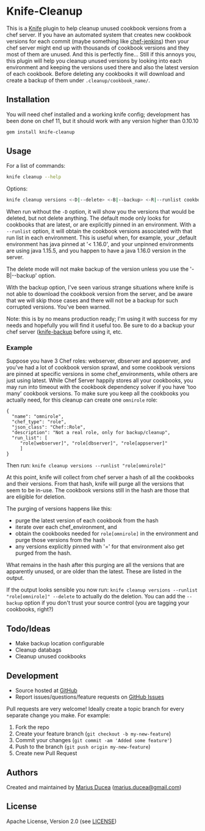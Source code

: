 Knife-Cleanup
===

This is a [Knife](http://wiki.opscode.com/display/chef/Knife) plugin to help cleanup unused cookbook versions from a chef server. If you have an automated system that creates new cookbook versions for each commit (maybe something like [chef-jenkins][chefjenkins]) then your chef server might end up with thousands of cookbook versions and they most of them are unused. And this is perfectly fine... Still if this annoys you, this plugin will help you cleanup unused versions by looking into each environment and keeping the versions used there and also the latest version of each cookbook. Before deleting any cookbooks it will download and create a backup of them under `.cleanup/cookbook_name/`.

## Installation

You will need chef installed and a working knife config; development has been done on chef 11, but it should work with any version higher than 0.10.10

```bash
gem install knife-cleanup
```

## Usage

For a list of commands:

```bash
knife cleanup --help
```

Options:

```bash
knife cleanup versions <-D|--delete> <-B|--backup> <-R|--runlist cookbook|role>
```

When run without the `-D` option, it will show you the versions that would be deleted, but not delete anything. The default mode only looks for cookbooks that are latest, or are explicitly pinned in an environment. With a `--runlist` option, it will obtain the cookbook versions associated with that run list in each environment. This is useful when, for example, your _default environment has java pinned at '< 1.16.0', and your unpinned environments are using java 1.15.5, and you happen to have a java 1.16.0 version in the server.

The delete mode will not make backup of the version unless you use the '-B|--backup' option.

With the backup option, I've seen various strange situations where knife is not able to download the cookbook version from the server, and be aware that we will skip those cases and there will not be a backup for such corrupted versions. You've been warned. 

Note: this is by no means production ready; I'm using it with success for my needs and hopefully you will find it useful too. Be sure to do a backup your chef server ([knife-backup][knifebackup] before using it, etc. 

### Example

Suppose you have 3 Chef roles: webserver, dbserver and appserver, and you've had a lot of cookbook version sprawl, and some cookbook versions are pinned at specific versions in some chef_environments, while others are just using latest. While Chef Server happily stores all your cookbooks, you may run into timeout with the cookbook dependency solver if you have 'too many' cookbook versions. To make sure you keep all the cookbooks you actually need, for this cleanup can create one `omnirole` role:

```
{
  "name": "omnirole",
  "chef_type": "role",
  "json_class": "Chef::Role",
  "description": "Not a real role, only for backup/cleanup",
  "run_list": [
     "role[webserver]", "role[dbserver]", "role[appserver]"
     ]
}
```

Then run: `knife cleanup versions --runlist "role[omnirole]"`

At this point, knife will collect from chef server a hash of all the cookbooks and their versions. From that hash, knife will purge all the versions that seem to be in-use. The cookbook versions still in the hash are those that are eligible for deletion.

The purging of versions happens like this:
  - purge the latest version of each cookbook from the hash
  - iterate over each chef_environment, and
   - obtain the cookbooks needed for `role[omnirole]` in the environment and purge those versions from the hash
   - any versions explicitly pinned with '=' for that environment also get purged from the hash.

What remains in the hash after this purging are all the versions that are apparently unused, or are older than the latest. These are listed in the output.

If the output looks sensible you now run: `knife cleanup versions --runlist "role[omnirole]" --delete` to actually do the deletion. You can add the `--backup` option if you don't trust your source control (you are tagging your cookbooks, right?)

## Todo/Ideas
  
  * Make backup location configurable
  * Cleanup databags
  * Cleanup unused cookbooks

## Development

* Source hosted at [GitHub][repo]
* Report issues/questions/feature requests on [GitHub Issues][issues]

Pull requests are very welcome! Ideally create a topic branch for every separate change you make. For example:

1. Fork the repo
2. Create your feature branch (`git checkout -b my-new-feature`)
3. Commit your changes (`git commit -am 'Added some feature'`)
4. Push to the branch (`git push origin my-new-feature`)
5. Create new Pull Request

## Authors

Created and maintained by [Marius Ducea][mdxp] (<marius.ducea@gmail.com>)

## License

Apache License, Version 2.0 (see [LICENSE][license])

[license]:      https://github.com/mdxp/knife-cleanup/blob/master/LICENSE
[mdxp]:         https://github.com/mdxp
[repo]:         https://github.com/mdxp/knife-cleanup
[issues]:       https://github.com/mdxp/knife-cleanup/issues
[knifebackup]:  https://github.com/mdxp/knife-backup
[chefjenkins]:  https://github.com/mdxp/chef-jenkins
